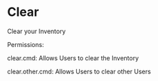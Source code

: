 # Clear
Clear your Inventory

Permissions:

clear.cmd:
Allows Users to clear the Inventory

clear.other.cmd:
Allows Users to clear other Users
